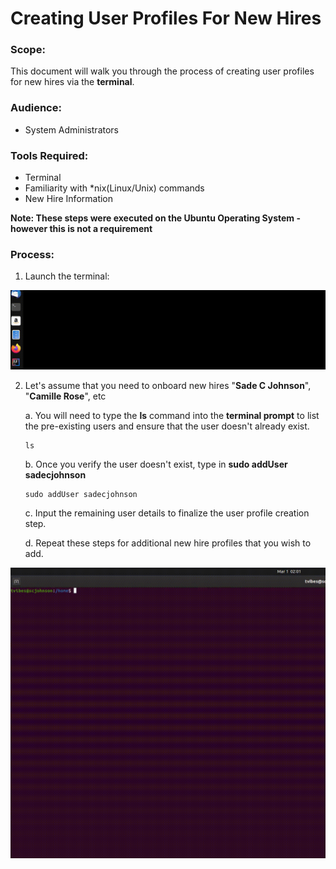 # Creating User Profiles For New Hires 

### Scope:
This document will walk you through the process of creating user profiles for new hires via the **terminal**.

### Audience:
* System Administrators 

### Tools Required:
* Terminal
* Familiarity with *nix(Linux/Unix) commands 
* New Hire Information


**Note: These steps were executed on the Ubuntu Operating System - however this is not a requirement**

### Process:
 1. Launch the terminal:

![Terminal Launch](/User-Accounts/resources/visual-steps/terminal-launch.gif)

 2. Let's assume that you need to onboard new hires "**Sade C Johnson**", "**Camille Rose**", etc

    a. You will need to type the  **ls** command into the **terminal prompt** to list the pre-existing users and ensure that the user doesn't  already exist.
 
    ```
    ls
    ```
    
    b. Once you verify the user doesn't exist, type in **sudo addUser sadecjohnson**
    ```
    sudo addUser sadecjohnson
    ```

    c. Input the remaining user details to finalize the user profile creation step.
 
    d. Repeat these steps for additional new hire profiles that you wish to add.
 
 ![User Account Creation](/User-Accounts/resources/visual-steps/account-creation-6.gif)
 
 
 
    
